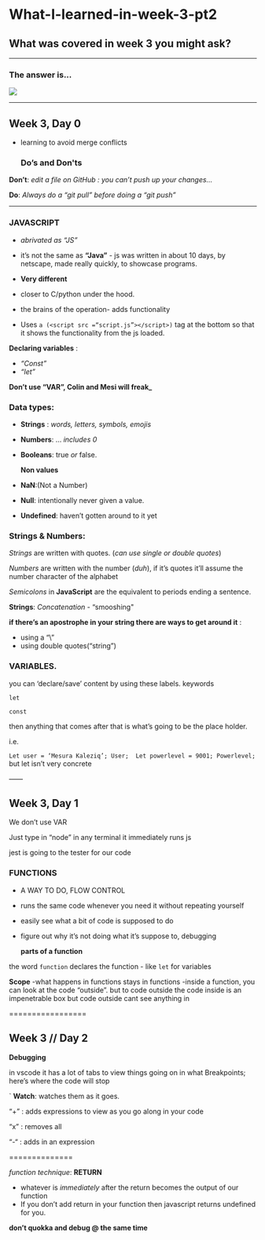 # What-I-learned-in-week-3-pt2

## What was covered in week 3 you might ask?

---
### The answer is...


![](https://presentsimpleesl.files.wordpress.com/2012/08/a-lot2.png)

---
## Week 3, Day 0
- learning to avoid merge conflicts
  
  
  ### Do’s and Don'ts

**Don’t**:
*edit a file on GitHub : you can’t push up your changes...*


**Do**:
*Always do a “git pull” before doing a “git push”*

 ---
### **__JAVASCRIPT__**

- *abrivated as “JS”*
- it’s not the same as **“Java”** - js was written in about 10 days, by netscape, made really quickly, to showcase programs. 
- **Very different** 

- closer to C/python under the hood.
- the brains of the operation- adds functionality

- Uses `a (<script src =“script.js”></script>)` tag at the bottom so that it shows the functionality from the js loaded.
  
__Declaring variables__ :

- _“Const”_
- _“let”_


**Don’t use “VAR”, Colin and Mesi will freak_**


### __Data types__:
* **Strings** : _words, letters, symbols, emojis_
* **Numbers**: … _includes 0_
* **Booleans**: true _or_ false.

  __Non values__
* **NaN**:(Not a Number)
* **Null**: intentionally never given a value.
* **Undefined**: haven’t gotten around to it yet

### __Strings & Numbers__:

*Strings* are written with quotes.
(*can use single or double quotes*)

*Numbers* are written with the number (*duh*), if it’s quotes it’ll assume the number character of the alphabet


*Semicolons* in **JavaScript** are the equivalent to periods ending a sentence. 
<!-- most basic building block og our data -->


**Strings**:
_Concatenation_ - “smooshing"

**if there’s an apostrophe in your string there are ways to get around it** :
- using a “\”
- using double quotes(“string”)



### __VARIABLES__.
 you can ‘declare/save’ content by using these labels. keywords

`let`

`const`
 
 then anything that comes after that is what’s going to be the place holder.
 
i.e.

`
Let user = ‘Mesura Kaleziq’;
User; 
Let powerlevel = 9001;
Powerlevel;
`
 but let isn’t very concrete




——

## Week 3, Day 1

We don’t use VAR



Just type in “node” in any terminal
it immediately runs js

jest is going to the tester for our code
      


### __FUNCTIONS__

- A WAY TO DO, FLOW CONTROL
- runs the same code whenever you need it without repeating yourself
- easily see what a bit of code is supposed to do
- figure out why it’s not doing what it’s suppose to, debugging



    **parts of a function**

the word `function` declares the function - like `let` for variables


**Scope**
-what happens in functions stays in functions
-inside a function, you can look at the code “outside”.
but to code outside the code inside is an impenetrable box
but code outside cant see anything in




=================



## Week 3 // Day 2

**Debugging**

in vscode it has a lot of tabs to view things going on in what
Breakpoints; here’s where the code will stop 

`
**Watch**: watches them as it goes.

“+” : adds expressions to view as you go along in your code

“x” : removes all

“-“ : adds in an expression




==============

_function technique_: **RETURN**


- whatever is *immediately* after the return becomes the output of our function
- If you don’t add return in your function then javascript returns undefined for you. 


**don’t quokka and debug @ the same time**

